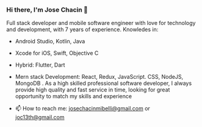 ### Hi there, I'm Jose Chacin 👋

Full stack developer and mobile software engineer with love for technology and development, with 7 years of experience.
Knowledes in:
- Android Studio, Kotlin, Java
- Xcode for iOS, Swift, Objective C
- Hybrid: Flutter, Dart
- Mern stack Development: React, Redux, JavaScript. CSS, NodeJS, MongoDB
.
As a high skilled professional software developer, I always provide high quality and fast service in time, looking for great opportunity to match my skills and experience

- 📫 How to reach me: josechacinmibelli@gmail.com or joc13th@gmail.com
